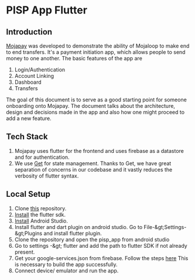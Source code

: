 # PISP App Flutter
## Introduction

[Mojapay](https://github.com/mojaloop/pisp-demo-app-flutter) was developed to demonstrate the ability of Mojaloop to make end to end transfers. It&#39;s a payment initiation app, which allows people to send money to one another. The basic features of the app are

1. Login/Authentication
2. Account Linking
3. Dashboard
4. Transfers

The goal of this document is to serve as a good starting point for someone onboarding onto Mojapay. The document talks about the architecture, design and decisions made in the app and also how one might proceed to add a new feature.

## Tech Stack

1. Mojapay uses flutter for the frontend and uses firebase as a datastore and for authentication.
2. We use [Get](https://pub.dev/packages/get) for state management. Thanks to Get, we have great separation of concerns in our codebase and it vastly reduces the verbosity of flutter syntax.

## Local Setup

1. Clone [this](https://github.com/mojaloop/pisp-demo-app-flutter) repository.
2. [Install](https://flutter.dev/docs/get-started/install) the flutter sdk.
3. [Install](https://developer.android.com/studio/install) Android Studio.
4. Install flutter and dart plugin on android studio. Go to File-\&gt;Settings-\&gt;Plugins and install flutter plugin.
5. Clone the repository and open the pisp\_app from android studio
6. Go to settings -\&gt; flutter and add the path to flutter SDK if not already present.
7. Get your google-services.json from firebase. Follow the steps [here](https://www.digitalocean.com/community/tutorials/flutter-firebase-setup) This is necessary to build the app successfully.
8. Connect device/ emulator and run the app.
